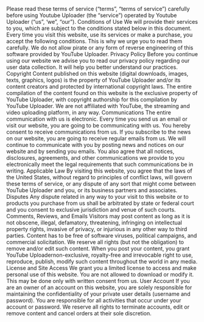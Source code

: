Please read these terms of service (“terms”, “terms of service”) carefully before using Youtube Uploader (the “service”) operated by Youtube Uploader (“us”, ‘we”, “our”).
Conditions of Use
We will provide their services to you, which are subject to the conditions stated below in this document. Every time you visit this website, use its services or make a purchase, you accept the following conditions. This is why we urge you to read them carefully.
We do not allow pirate or any form of reverse engineering of this software provided by YouTube Uploader.
Privacy Policy
Before you continue using our website we advise you to read our privacy policy regarding our user data collection. It will help you better understand our practices.
Copyright
Content published on this website (digital downloads, images, texts, graphics, logos) is the property of YouTube Uploader and/or its content creators and protected by international copyright laws. The entire compilation of the content found on this website is the exclusive property of YouTube Uploader, with copyright authorship for this compilation by YouTube Uploader. We are not affiliated with YouTube, the streaming and video uploading platform, in any way.
Communications
The entire communication with us is electronic. Every time you send us an email or visit our website, you are going to be communicating with us. You hereby consent to receive communications from us. If you subscribe to the news on our website, you are going to receive regular emails from us. We will continue to communicate with you by posting news and notices on our website and by sending you emails. You also agree that all notices, disclosures, agreements, and other communications we provide to you electronically meet the legal requirements that such communications be in writing.
Applicable Law
By visiting this website, you agree that the laws of the United States, without regard to principles of conflict laws, will govern these terms of service, or any dispute of any sort that might come between YouTube Uploader and you, or its business partners and associates.
Disputes
Any dispute related in any way to your visit to this website or to products you purchase from us shall be arbitrated by state or federal court and you consent to exclusive jurisdiction and venue of such courts.
Comments, Reviews, and Emails
Visitors may post content as long as it is not obscene, illegal, defamatory, threatening, infringing on intellectual property rights, invasive of privacy, or injurious in any other way to third parties. Content has to be free of software viruses, political campaigns, and commercial solicitation.
We reserve all rights (but not the obligation) to remove and/or edit such content. When you post your content, you grant YouTube Uploadernon-exclusive, royalty-free and irrevocable right to use, reproduce, publish, modify such content throughout the world in any media.
License and Site Access
We grant you a limited license to access and make personal use of this website. You are not allowed to download or modify it. This may be done only with written consent from us.
User Account
If you are an owner of an account on this website, you are solely responsible for maintaining the confidentiality of your private user details (username and password). You are responsible for all activities that occur under your account or password.
We reserve all rights to terminate accounts, edit or remove content and cancel orders at their sole discretion.
